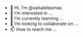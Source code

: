 - 👋 Hi, I’m @salsabilasmas
- 👀 I’m interested in ...
- 🌱 I’m currently learning ...
- 💞️ I’m looking to collaborate on ...
- 📫 How to reach me ...

<!---
salsabilasmas/salsabilasmas is a ✨ special ✨ repository because its `README.md` (this file) appears on your GitHub profile.
You can click the Preview link to take a look at your changes.
--->
